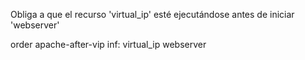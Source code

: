 Obliga a que el recurso 'virtual_ip' esté ejecutándose antes de iniciar 'webserver'

order apache-after-vip inf: virtual_ip webserver
